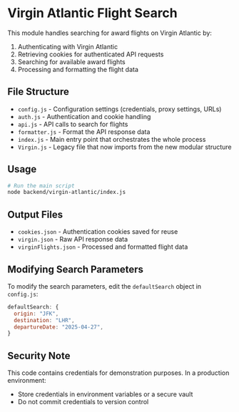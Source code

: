 # Virgin Atlantic Flight Search

This module handles searching for award flights on Virgin Atlantic by:

1. Authenticating with Virgin Atlantic
2. Retrieving cookies for authenticated API requests
3. Searching for available award flights
4. Processing and formatting the flight data

## File Structure

- `config.js` - Configuration settings (credentials, proxy settings, URLs)
- `auth.js` - Authentication and cookie handling
- `api.js` - API calls to search for flights
- `formatter.js` - Format the API response data
- `index.js` - Main entry point that orchestrates the whole process
- `Virgin.js` - Legacy file that now imports from the new modular structure

## Usage

```bash
# Run the main script
node backend/virgin-atlantic/index.js
```

## Output Files

- `cookies.json` - Authentication cookies saved for reuse
- `virgin.json` - Raw API response data
- `virginFlights.json` - Processed and formatted flight data

## Modifying Search Parameters

To modify the search parameters, edit the `defaultSearch` object in `config.js`:

```javascript
defaultSearch: {
  origin: "JFK",
  destination: "LHR",
  departureDate: "2025-04-27",
}
```

## Security Note

This code contains credentials for demonstration purposes. In a production environment:

- Store credentials in environment variables or a secure vault
- Do not commit credentials to version control
